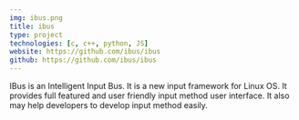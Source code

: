 ```yaml
---
img: ibus.png
title: ibus
type: project
technologies: [c, c++, python, JS]
website: https://github.com/ibus/ibus
github: https://github.com/ibus/ibus
---
```


IBus is an Intelligent Input Bus. It is a new input framework for Linux OS.
It provides full featured and user friendly input method user interface.
It also may help developers to develop input method easily.
